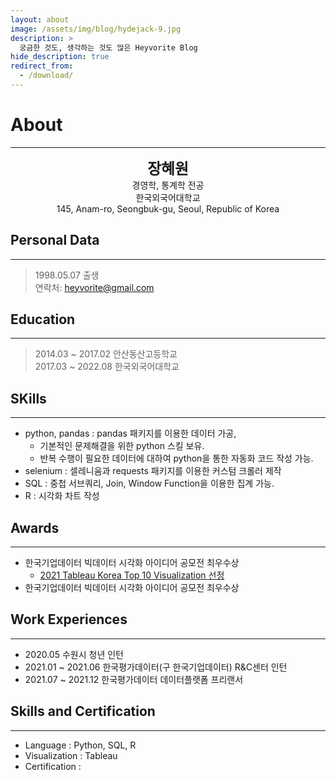 ```yaml
---
layout: about
image: /assets/img/blog/hydejack-9.jpg
description: >
  궁금한 것도, 생각하는 것도 많은 Heyvorite Blog
hide_description: true
redirect_from:
  - /download/
---
```


# About
<!--author-->
***
<center>
<span style="font-size:170%;font-weight:bold"> 장혜원
</span>
</center>
<center>경영학, 통계학 전공</center>
<center>한국외국어대학교</center>
<center>145, Anam-ro, Seongbuk-gu, Seoul, Republic of Korea</center>

## Personal Data
---
> 1998.05.07 출생 <br>
> 연락처: heyvorite@gmail.com <br>


## Education
---
> 2014.03 ~ 2017.02 안산동산고등학교 <br>
> 2017.03 ~ 2022.08 한국외국어대학교 <br>
 
## SKills
---
- python, pandas : pandas 패키지를 이용한 데이터 가공, 
  + 기본적인 문제해결을 위한 python 스킬 보유. 
  + 반복 수행이 필요한 데이터에 대하여 python을 통한 자동화 코드 작성 가능. 
- selenium : 셀레니움과 requests 패키지를 이용한 커스텀 크롤러 제작
- SQL : 중첩 서브쿼리, Join, Window Function을 이용한 집계 가능.
- R : 시각화 차트 작성

## Awards
---
* 한국기업데이터 빅데이터 시각화 아이디어 공모전 최우수상
  + [2021 Tableau Korea Top 10 Visualization 선정](https://www.tableau-event.com/2021/vizgallery/)
* 한국기업데이터 빅데이터 시각화 아이디어 공모전 최우수상

## Work Experiences
---
- 2020.05 수원시 청년 인턴 <br>
- 2021.01 ~ 2021.06 한국평가데이터(구 한국기업데이터) R&C센터 인턴 <br>
- 2021.07 ~ 2021.12 한국평가데이터 데이터플랫폼 프리랜서 <br>


## Skills and Certification
---
- Language : Python, SQL, R <br>
- Visualization : Tableau <br>
- Certification :  <br>
